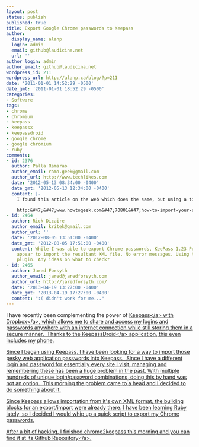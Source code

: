 ```yaml
---
layout: post
status: publish
published: true
title: Export Google Chrome passwords to Keepass
author:
  display_name: alanp
  login: admin
  email: github@laudicina.net
  url: ''
author_login: admin
author_email: github@laudicina.net
wordpress_id: 211
wordpress_url: http://alanp.ca/blog/?p=211
date: '2011-01-01 14:52:29 -0500'
date_gmt: '2011-01-01 18:52:29 -0500'
categories:
- Software
tags:
- chrome
- chromium
- keepass
- keepassx
- keepassdroid
- google chrome
- google chromium
- ruby
comments:
- id: 2376
  author: Palla Ramarao
  author_email: rama.geek@gmail.com
  author_url: http://www.techlikes.com
  date: '2012-05-13 08:34:00 -0400'
  date_gmt: '2012-05-13 12:34:00 -0400'
  content: |-
    I found this article on the web which does the same, but using a tool and can be used for any browser.

    http:&#47;&#47;www.howtogeek.com&#47;70801&#47;how-to-import-your-saved-browser-passwords-into-keepass&#47;&nbsp;
- id: 2464
  author: Rick Dicaire
  author_email: kritek@gmail.com
  author_url: ''
  date: '2012-08-05 13:51:00 -0400'
  date_gmt: '2012-08-05 17:51:00 -0400'
  content: While I was able to export Chrome passwords, KeePass 1.23 Portable doesn't
    appear to import the resultant XML file. No error messages. Using the VariousImport
    plugin. Any ideas on what to check?
- id: 2465
  author: Jared Forsyth
  author_email: jared@jaredforsyth.com
  author_url: http://jaredforsyth.com/
  date: '2013-04-19 13:27:00 -0400'
  date_gmt: '2013-04-19 17:27:00 -0400'
  content: ":( didn't work for me..."
---
```

<p>I have recently been complementing the power of <a href="http:&#47;&#47;keepass.info">Keepass<&#47;a> with <a href="http:&#47;&#47;www.dropbox.com">Dropbox<&#47;a>, which allows me to share and access my logins and passwords anywhere with an internet connection while still storing them in a secure manner. &nbsp;Thanks to the&nbsp;<a href="http:&#47;&#47;www.keepassdroid.com&#47;">KeepassDroid<&#47;a> application, this even includes my phone.</p>
<p>Since I began using Keepass, I have been looking for a way to import those pesky web application passwords into Keepass. &nbsp;Since I have a different login and password for essentially every site I visit, managing and remembering these has been a huge problem in the past. With multiple hundreds of unique login&#47;password combinations, doing this by hand was not an option. &nbsp;This morning the problem came to a head and I decided to do something about it.</p>
<p>Since Keepass allows importation from it's own XML format, the building blocks for an export&#47;import were already there. I have been learning Ruby lately, so I decided I would whip up a quick script to export my Chrome passwords.</p>
<p>After a bit of hacking, I finished chrome2keepass this morning and you can find it at its <a href="https:&#47;&#47;github.com&#47;alanpca&#47;chrome2keepass">Github Repository<&#47;a>.</p>
